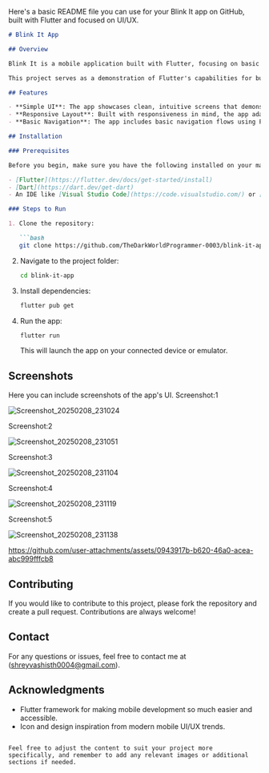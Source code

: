 Here's a basic README file you can use for your Blink It app on GitHub, built with Flutter and focused on UI/UX.

```markdown
# Blink It App

## Overview

Blink It is a mobile application built with Flutter, focusing on basic User Interface (UI) and User Experience (UX) design principles. The app is intended to showcase the simplicity and responsiveness of Flutter for creating intuitive user interfaces.

This project serves as a demonstration of Flutter's capabilities for building modern mobile apps with smooth interactions and clean, minimalist design.

## Features

- **Simple UI**: The app showcases clean, intuitive screens that demonstrate basic UI elements like buttons, text, and navigation.
- **Responsive Layout**: Built with responsiveness in mind, the app adapts well to different screen sizes, ensuring a seamless experience across devices.
- **Basic Navigation**: The app includes basic navigation flows using Flutter’s `Navigator` to move between screens.

## Installation

### Prerequisites

Before you begin, make sure you have the following installed on your machine:

- [Flutter](https://flutter.dev/docs/get-started/install)
- [Dart](https://dart.dev/get-dart)
- An IDE like [Visual Studio Code](https://code.visualstudio.com/) or [Android Studio](https://developer.android.com/studio).

### Steps to Run

1. Clone the repository:

   ```bash
   git clone https://github.com/TheDarkWorldProgrammer-0003/blink-it-app.git
   ```

2. Navigate to the project folder:

   ```bash
   cd blink-it-app
   ```

3. Install dependencies:

   ```bash
   flutter pub get
   ```

4. Run the app:

   ```bash
   flutter run
   ```

   This will launch the app on your connected device or emulator.

## Screenshots

Here you can include screenshots of the app's UI.
Screenshot:1

![Screenshot_20250208_231024](https://github.com/user-attachments/assets/b5ae6810-5103-4a4d-a7df-4dfea03be482)

Screenshot:2

![Screenshot_20250208_231051](https://github.com/user-attachments/assets/999de4a3-de8e-42f8-9a66-a760f0f66446)


Screenshot:3

![Screenshot_20250208_231104](https://github.com/user-attachments/assets/0e74be35-a2c8-455e-973c-0d0a5b836895)


Screenshot:4

![Screenshot_20250208_231119](https://github.com/user-attachments/assets/53906d6e-6f24-4950-bf84-d1cd8c779624)


Screenshot:5

![Screenshot_20250208_231138](https://github.com/user-attachments/assets/b5b09606-7f54-4a0b-97e9-100c52b09b1a)



https://github.com/user-attachments/assets/0943917b-b620-46a0-acea-abc999fffcb8




## Contributing

If you would like to contribute to this project, please fork the repository and create a pull request. Contributions are always welcome!

## Contact

For any questions or issues, feel free to contact me at (shreyvashisth0004@gmail.com).

## Acknowledgments

- Flutter framework for making mobile development so much easier and accessible.
- Icon and design inspiration from modern mobile UI/UX trends.

```

Feel free to adjust the content to suit your project more specifically, and remember to add any relevant images or additional sections if needed.
